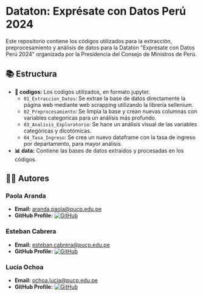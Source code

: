 # Dataton: Exprésate con Datos Perú 2024
Este repositorio contiene los códigos utilizados para la extracción, preprocesamiento y análisis de datos para la Datatón "Exprésate con Datos Perú 2024" organizada por la Presidencia del Consejo de Ministros de Perú.  

## 📚 Estructura
- **📅 codigos:** Los codigos utilizados, en formato jupyter.
  - `01_Extraccion_Datos`: Se extrae la base de datos directamente la página web mediante web scrapping utilizando la librería sellenium.
  - `02_Preprocesamiento`: Se limpia la base y crean nuevas columnas con variables categoricas para un análisis más profundo.
  - `03_Analisis_Exploratorio`: Se hace un análisis visual de las variables categóricas y dicotómicas.
  - `04_Tasa_Ingreso`: Se crea un nuevo dataframe con la tasa de ingreso por departamento, para mayor análisis.
- **📊 data:** Contiene las bases de datos extraidos y procesadas en los códigos.

## 👨‍🏫 Autores

### Paola Aranda
- **Email:** [aranda.paola@pucp.edu.pe](mailto:aranda.paola@pucp.edu.pe)
- **GitHub Profile:** [![GitHub](https://img.shields.io/badge/-GitHub-black?style=flat-square&logo=github)](https://github.com/PaolaAF) 

### Esteban Cabrera
- **Email:** [esteban.cabrera@pucp.edu.pe](mailto:esteban.cabrera@pucp.edu.pe)
- **GitHub Profile:** [![GitHub](https://img.shields.io/badge/-GitHub-black?style=flat-square&logo=github)](https://github.com/estcab00)

### Lucia Ochoa
- **Email:** [ochoa.lucia@pucp.edu.pe](mailto:ochoa.lucia@pucp.edu.pe)
- **GitHub Profile:** [![GitHub](https://img.shields.io/badge/-GitHub-black?style=flat-square&logo=github)](https://github.com/Luci8as)
